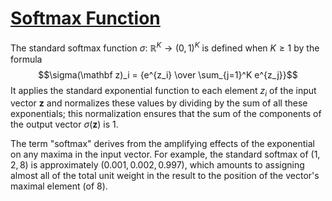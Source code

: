 # [Softmax Function](https://en.wikipedia.org/wiki/Softmax_function)
The standard softmax function $\sigma$: $\mathbb{R}^K\to (0,1)^K$ is defined when $K\ge 1$ by the formula
$$\sigma(\mathbf z)_i = {e^{z_i} \over \sum_{j=1}^K e^{z_j}}$$
It applies the standard exponential function to each element $z_i$ of the input vector $\mathbf{z}$ and normalizes these values by dividing by the sum of all these exponentials; this normalization ensures that the sum of the components of the output vector $\sigma(\mathbf z)$ is $1$.

The term "softmax" derives from the amplifying effects of the exponential on any maxima in the input vector. For example, the standard softmax of $(1,2,8)$ is approximately $(0.001,0.002,0.997)$, which amounts to assigning almost all of the total unit weight in the result to the position of the vector's maximal element (of $8$).